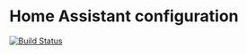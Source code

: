 # Home Assistant configuration

[![Build Status](https://travis-ci.org/luukd/homeassistant.svg?branch=master)](https://travis-ci.org/luukd/homeassistant)
